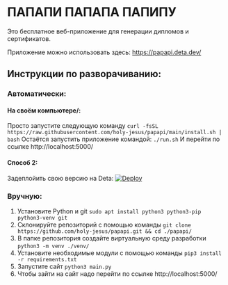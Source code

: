 # ПАПАПИ ПАПАПА ПАПИПУ
Это бесплатное веб-приложение для генерации дипломов и сертификатов.

Приложение можно использовать здесь: https://papapi.deta.dev/

## Инструкции по разворачиванию:
###  Автоматически:
#### На своём компьютере/:
Просто запустите следующую команду
`
curl -fsSL https://raw.githubusercontent.com/holy-jesus/papapi/main/install.sh | bash
`
Остаётся запустить приложение командой:
`
./run.sh
`
И перейти по ссылке http://localhost:5000/
#### Способ 2:
Задеплойить свою версию на Deta:
[![Deploy](https://button.deta.dev/1/svg)](https://go.deta.dev/deploy?repo=https://github.com/holy-jesus/papapi)
### Вручную:
1. Установите Python и git
`
sudo apt install python3 python3-pip python3-venv git
`
2. Склонируйте репозиторий с помощью команды
`
git clone https://github.com/holy-jesus/papapi.git && cd ./papapi/
`
3. В папке репозитория создайте виртуальную среду разработки
`
python3 -m venv ./venv/
`
4. Установите необходимые модули с помощью команды
`
pip3 install -r requirements.txt
`
5. Запустите сайт
`
python3 main.py
`
6. Чтобы зайти на сайт надо перейти по ссылке http://localhost:5000/
